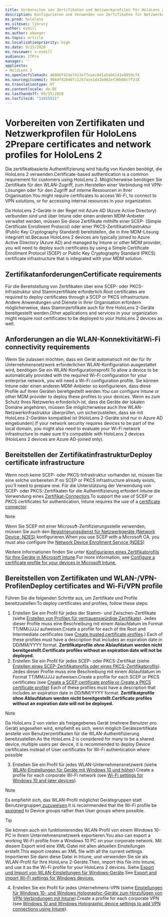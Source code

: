 ```yaml
---
title: Vorbereiten von Zertifikaten und Netzwerkprofilen für HoloLens 2
description: Konfigurieren und Verwenden von Zertifikaten für Netzwerke auf HoloLens 2-Geräten
ms.prod: hololens
ms.sitesec: library
author: evmill
ms.author: aboeger
ms.topic: article
ms.localizationpriority: high
ms.date: 9/15/2020
ms.reviewer: v-evmill
audience: ITPro
manager: ''
appliesto:
- HoloLens 2
ms.openlocfilehash: 460b6f42de7413e77eaec041a5ab6141ed959cf4
ms.sourcegitcommit: 9944fd2040fc1267ace1da1bd62ef36b68c7f318
ms.translationtype: HT
ms.contentlocale: de-DE
ms.lasthandoff: 09/15/2020
ms.locfileid: "11015521"
---
```

# <span data-ttu-id="59686-103">Vorbereiten von Zertifikaten und Netzwerkprofilen für HoloLens 2</span><span class="sxs-lookup"><span data-stu-id="59686-103">Prepare certificates and network profiles for HoloLens 2</span></span>

<span data-ttu-id="59686-104">Die zertifikatbasierte Authentifizierung wird häufig von Kunden benötigt, die HoloLens 2 verwenden.</span><span class="sxs-lookup"><span data-stu-id="59686-104">Certificate-based authentication is a common requirement for customers using HoloLens 2.</span></span> <span data-ttu-id="59686-105">Möglicherweise benötigen Sie Zertifikate für den WLAN-Zugriff, zum Herstellen einer Verbindung mit VPN-Lösungen oder für den Zugriff auf interne Ressourcen in Ihrer Organisation.</span><span class="sxs-lookup"><span data-stu-id="59686-105">You might require certificates to access Wi-Fi, to connect to VPN solutions, or for accessing internal resources in your organization.</span></span>

<span data-ttu-id="59686-106">Da HoloLens 2-Geräte in der Regel mit Azure AD (Azure Active Directory) verbunden sind und über Intune oder einen anderen MDM-Anbieter verwaltet werden, müssen Sie diese Zertifikate mithilfe einer SCEP- (Simple Certificate Enrollment Protocol) oder einer PKCS-Zertifikatinfrastruktur (Public Key Cryptography Standard) bereitstellen, die in Ihre MDM-Lösung integriert ist.</span><span class="sxs-lookup"><span data-stu-id="59686-106">Because HoloLens 2 devices are typically joined to Azure Active Directory (Azure AD) and managed by Intune or other MDM provider, you will need to deploy such certificates by using a Simple Certificate Enrollment Protocol (SCEP) or Public Key Cryptography Standard (PKCS) certificate infrastructure that is integrated with your MDM solution.</span></span>

## <span data-ttu-id="59686-107">Zertifikatanforderungen</span><span class="sxs-lookup"><span data-stu-id="59686-107">Certificate requirements</span></span>
<span data-ttu-id="59686-108">Für die Bereitstellung von Zertifikaten über eine SCEP- oder PKCS-Infrastruktur sind Stammzertifikate erforderlich.</span><span class="sxs-lookup"><span data-stu-id="59686-108">Root certificates are required to deploy certificates through a SCEP or PKCS infrastructure.</span></span> <span data-ttu-id="59686-109">Andere Anwendungen und Dienste in Ihrer Organisation erfordern möglicherweise, dass Stammzertifikate auch für Ihre HoloLens 2-Geräte bereitgestellt werden.</span><span class="sxs-lookup"><span data-stu-id="59686-109">Other applications and services in your organization might require root certificates to be deployed to your HoloLens 2 devices as well.</span></span> 

## <span data-ttu-id="59686-110">Anforderungen an die WLAN-Konnektivität</span><span class="sxs-lookup"><span data-stu-id="59686-110">Wi-Fi connectivity requirements</span></span>
<span data-ttu-id="59686-111">Wenn Sie zulassen möchten, dass ein Gerät automatisch mit der für Ihr Unternehmensnetzwerk erforderlichen WLAN-Konfiguration ausgestattet wird, benötigen Sie ein WLAN-Konfigurationsprofil.</span><span class="sxs-lookup"><span data-stu-id="59686-111">To allow a device to be automatically provided with the required Wi-Fi configuration for your enterprise network, you will need a Wi-Fi configuration profile.</span></span> <span data-ttu-id="59686-112">Sie können Intune oder einen anderen MDM-Anbieter so konfigurieren, dass diese Profile auf Ihren Geräten bereitgestellt werden.</span><span class="sxs-lookup"><span data-stu-id="59686-112">You can configure Intune or other MDM provider to deploy these profiles to your devices.</span></span> <span data-ttu-id="59686-113">Wenn es zum Schutz Ihres Netzwerks erforderlich ist, dass die Geräte der lokalen Domäne angehören, müssen Sie möglicherweise auch Ihre WLAN-Netzwerkinfrastruktur überprüfen, um sicherzustellen, dass sie mit HoloLens 2-Geräten kompatibel ist (HoloLens 2-Geräte sind nur in Azure AD eingebunden).</span><span class="sxs-lookup"><span data-stu-id="59686-113">If your network security requires devices to be part of the local domain, you might also need to evaluate your Wi-Fi network infrastructure to make sure it's compatible with HoloLens 2 devices (HoloLens 2 devices are Azure AD-joined only).</span></span>

## <span data-ttu-id="59686-114">Bereitstellen der Zertifikatinfrastruktur</span><span class="sxs-lookup"><span data-stu-id="59686-114">Deploy certificate infrastructure</span></span>
<span data-ttu-id="59686-115">Wenn noch keine SCEP- oder PKCS-Infrastruktur vorhanden ist, müssen Sie eine solche vorbereiten.</span><span class="sxs-lookup"><span data-stu-id="59686-115">If no SCEP or PKCS infrastructure already exists, you'll need to prepare one.</span></span> <span data-ttu-id="59686-116">Für die Unterstützung der Verwendung von SCEP- oder PKCS-Zertifikaten für die Authentifizierung erfordert Intune die Verwendung eines [Zertifikat-Connectors](https://docs.microsoft.com/mem/intune/protect/certificate-connectors).</span><span class="sxs-lookup"><span data-stu-id="59686-116">To support the use of SCEP or PKCS certificates for authentication, Intune requires the use of a [certificate connector](https://docs.microsoft.com/mem/intune/protect/certificate-connectors).</span></span>

> [!NOTE]
> <span data-ttu-id="59686-117">Wenn Sie SCEP mit einer Microsoft-Zertifizierungsstelle verwenden, müssen Sie auch den [Registrierungsdienst für Netzwerkgeräte (Network Device, NDES)](https://docs.microsoft.com/mem/intune/protect/certificates-scep-configure#set-up-ndes) konfigurieren.</span><span class="sxs-lookup"><span data-stu-id="59686-117">When you use SCEP with a Microsoft CA, you must also configure the [Network Device Enrollment Service (NDES)](https://docs.microsoft.com/mem/intune/protect/certificates-scep-configure#set-up-ndes)</span></span>

<span data-ttu-id="59686-118">Weitere Informationen finden Sie unter [Konfigurieren eines Zertifikatprofils für Ihre Geräte in Microsoft Intune](https://docs.microsoft.com/intune/certificates-configure).</span><span class="sxs-lookup"><span data-stu-id="59686-118">For more information, see [Configure a certificate profile for your devices in Microsoft Intune.](https://docs.microsoft.com/intune/certificates-configure)</span></span>

## <span data-ttu-id="59686-119">Bereitstellen von Zertifikaten und WLAN-/VPN-Profilen</span><span class="sxs-lookup"><span data-stu-id="59686-119">Deploy certificates and Wi-Fi/VPN profile</span></span>
<span data-ttu-id="59686-120">Führen Sie die folgenden Schritte aus, um Zertifikate und Profile bereitzustellen:</span><span class="sxs-lookup"><span data-stu-id="59686-120">To deploy certificates and profiles, follow these steps:</span></span>
1.  <span data-ttu-id="59686-121">Erstellen Sie ein Profil für jedes der Stamm- und Zwischen-Zertifikate (siehe [Erstellen von Profilen für vertrauenswürdige Zertifikate](https://docs.microsoft.com/intune/protect/certificates-configure#create-trusted-certificate-profiles)). Jedes dieser Profile muss eine Beschreibung mit einem Ablaufdatum im Format TT/MM/JJJJ aufweisen.</span><span class="sxs-lookup"><span data-stu-id="59686-121">Create a profile for each of the Root and Intermediate certificates (see [Create trusted certificate profiles](https://docs.microsoft.com/intune/protect/certificates-configure#create-trusted-certificate-profiles).) Each of these profiles must have a description that includes an expiration date in DD/MM/YYYY format.</span></span> **<span data-ttu-id="59686-122">Zertifikatprofile ohne Ablaufdatum werden nicht bereitgestellt.</span><span class="sxs-lookup"><span data-stu-id="59686-122">Certificate profiles without an expiration date will not be deployed.</span></span>**
1.  <span data-ttu-id="59686-123">Erstellen Sie ein Profil für jedes SCEP- oder PKCS-Zertifikat (siehe [Erstellen eines SCEP-Zertifikatprofils oder eines PKCS-Zertifikatprofils](https://docs.microsoft.com/intune/protect/certficates-pfx-configure#create-a-pkcs-certificate-profile)). Jedes dieser Profile muss eine Beschreibung mit einem Ablaufdatum im Format TT/MM/JJJJ aufweisen.</span><span class="sxs-lookup"><span data-stu-id="59686-123">Create a profile for each SCEP or PKCS certificates (see [Create a SCEP certificate profile or Create a PKCS certificate profile](https://docs.microsoft.com/intune/protect/certficates-pfx-configure#create-a-pkcs-certificate-profile)) Each of these profiles must have a description that includes an expiration date in DD/MM/YYYY format.</span></span> **<span data-ttu-id="59686-124">Zertifikatprofile ohne Ablaufdatum werden nicht bereitgestellt.</span><span class="sxs-lookup"><span data-stu-id="59686-124">Certificate profiles without an expiration date will not be deployed.</span></span>**

> [!NOTE]
> <span data-ttu-id="59686-125">Da HoloLens 2 von vielen als freigegebenes Gerät (mehrere Benutzer pro Gerät) angesehen wird, empfiehlt es sich, wenn möglich Gerätezertifikate anstelle von Benutzerzertifikaten für die WLAN-Authentifizierung bereitzustellen.</span><span class="sxs-lookup"><span data-stu-id="59686-125">As the HoloLens 2 is considered for many to be a shared device, multiple users per device, it is recommended to deploy Device certificates instead of User certificates for Wi-Fi authentication where possible</span></span>

3.  <span data-ttu-id="59686-126">Erstellen Sie ein Profil für jedes WLAN-Unternehmensnetzwerk (siehe [WLAN-Einstellungen für Geräte mit Windows 10 und höher](https://docs.microsoft.com/intune/wi-fi-settings-windows)).</span><span class="sxs-lookup"><span data-stu-id="59686-126">Create a profile for each corporate Wi-Fi network (see [Wi-Fi settings for Windows 10 and later devices](https://docs.microsoft.com/intune/wi-fi-settings-windows)).</span></span> 
> [!NOTE]
> <span data-ttu-id="59686-127">Es empfiehlt sich, das WLAN-Profil möglichst Gerätegruppen statt Benutzergruppen[ zuzuweisen](https://docs.microsoft.com/mem/intune/configuration/device-profile-assign).</span><span class="sxs-lookup"><span data-stu-id="59686-127">It is recommended that the Wi-Fi profile be [assigned](https://docs.microsoft.com/mem/intune/configuration/device-profile-assign) to Device groups rather than User groups where possible.</span></span> 

> [!TIP]
> <span data-ttu-id="59686-128">Sie können auch ein funktionierendes WLAN-Profil von einem Windows 10-PC in Ihrem Unternehmensnetzwerk exportieren.</span><span class="sxs-lookup"><span data-stu-id="59686-128">You also can export a working Wi-Fi profile from a Windows 10 PC on your corporate network.</span></span> <span data-ttu-id="59686-129">Mit diesem Export wird eine XML-Datei mit allen aktuellen Einstellungen erstellt.</span><span class="sxs-lookup"><span data-stu-id="59686-129">This export creates an XML file with all the current settings.</span></span> <span data-ttu-id="59686-130">Importieren Sie dann diese Datei in Intune, und verwenden Sie sie als WLAN-Profil für Ihre HoloLens 2-Geräte.</span><span class="sxs-lookup"><span data-stu-id="59686-130">Then, import this file into Intune, and use it as the Wi-Fi profile for your HoloLens 2 devices.</span></span> <span data-ttu-id="59686-131">Siehe [Export und Import von WLAN-Einstellungen für Windows-Geräte](https://docs.microsoft.com/mem/intune/configuration/wi-fi-settings-import-windows-8-1).</span><span class="sxs-lookup"><span data-stu-id="59686-131">See [Export and import Wi-Fi settings for Windows devices.](https://docs.microsoft.com/mem/intune/configuration/wi-fi-settings-import-windows-8-1)</span></span>

4.  <span data-ttu-id="59686-132">Erstellen Sie ein Profil für jedes Unternehmens-VPN (siehe [Einstellungen für Windows 10- und Windows Holographic-Geräte zum Hinzufügen von VPN-Verbindungen mit Intune](https://docs.microsoft.com/intune/vpn-settings-windows-10)).</span><span class="sxs-lookup"><span data-stu-id="59686-132">Create a profile for each corporate VPN (see [Windows 10 and Windows Holographic device settings to add VPN connections using Intune](https://docs.microsoft.com/intune/vpn-settings-windows-10)).</span></span>




